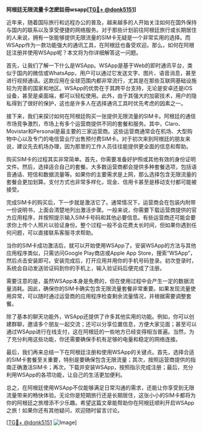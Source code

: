 **阿根廷无限流量卡怎麽註冊wsapp[[TG💪+ @donk5151](https://t.me/s/donk5151)]**

近年来，随着国际旅行和远程办公的普及，越来越多的人开始关注如何在国外保持与国内的联系以及享受便捷的网络服务。对于那些计划前往阿根廷旅行或长期居住的人来说，拥有一张能够提供无限流量的SIM卡无疑是一个非常实用的选择。而WSApp作为一款功能强大的通讯工具，在阿根廷也备受欢迎。那么，如何在阿根廷注册并使用WSApp呢？本文将为你详细解答这一问题。

首先，让我们了解一下什么是WSApp。WSApp是基于Web的即时通讯平台，类似于国内的微信或WhatsApp，用户可以通过它发送文字、图片、语音消息，甚至进行视频通话。这款应用在全球范围内都非常流行，尤其是在那些互联网基础设施较为完善的国家和地区。WSApp的优势在于其跨平台支持，无论是安卓还是iOS设备，甚至是桌面端，都可以轻松使用。此外，由于其强大的加密技术，用户的隐私得到了很好的保护，这也是许多人在选择通讯工具时优先考虑的因素之一。

接下来，我们来探讨如何在阿根廷购买一张提供无限流量的SIM卡。阿根廷的通信市场竞争激烈，市场上有多个运营商提供不同的套餐和服务。其中，Claro、Movistar和Personal是最主要的三家运营商。这些运营商通常会在机场、大型购物中心以及专门的电信营业厅出售预付费SIM卡。对于初次来到阿根廷的朋友来说，建议先去机场办理，因为那里的工作人员往往能提供更全面的信息和帮助。

购买SIM卡的过程其实非常简单。首先，你需要准备好护照或其他有效的身份证明文件。然后，选择适合自己的套餐。大多数运营商都会提供多种套餐选项，包括语音通话、短信和数据流量等。如果你的主要需求是上网，那么选择包含无限流量的套餐会更加划算。支付方式也非常多样化，现金、信用卡甚至是移动支付都可能被接受。

完成SIM卡的购买后，下一步就是激活它了。通常情况下，运营商会在包装内附带一份说明书，上面会清楚地列出激活步骤。一般来说，你需要下载运营商提供的官方应用程序，并按照提示输入SIM卡号码和其他必要信息。有些运营商还可能会要求你上传个人照片以验证身份。整个过程一般不会花费太长时间，但如果你遇到任何问题，可以直接联系客服寻求帮助。

当你的SIM卡成功激活后，就可以开始使用WSApp了。安装WSApp的方法与其他应用程序类似，只需访问Google Play商店或Apple App Store，搜索“WSApp”，然后点击安装即可。安装完成后，打开应用并用你的手机号码登录。初次登录时，系统会自动发送验证码到你的手机上，输入验证码后便完成了注册。

需要注意的是，虽然WSApp本身是免费的，但在使用过程中会产生一定的数据流量消耗。因此，确保你的SIM卡确实包含无限流量套餐非常重要。如果发现流量使用异常，可以随时通过运营商的应用程序检查剩余流量情况，并根据需要调整套餐。

除了基本的聊天功能外，WSApp还提供了许多其他实用的功能。例如，你可以创建群聊，邀请多个朋友一起交流；还可以分享位置信息，方便大家见面；甚至可以通过WSApp进行在线支付，这在阿根廷的一些地方已经变得相当普遍。当然，为了充分利用这些功能，你还需要确保手机有足够的电量和稳定的网络连接。

最后，我们再来总结一下在阿根廷注册和使用WSApp的关键点。首先，选择合适的SIM卡套餐至关重要，特别是要确保包含无限流量；其次，按照运营商提供的指南正确激活SIM卡；再次，下载并安装WSApp，按照指示完成注册；最后，充分利用WSApp的各项功能，让自己的生活更加便利。

总之，在阿根廷使用WSApp不仅能够满足日常沟通的需求，还能让你享受到无限流量带来的畅快体验。无论你是短期旅行还是长期居住，这张小小的SIM卡都将为你的阿根廷之旅增添不少乐趣。希望这篇文章能帮助你在阿根廷顺利开启WSApp之旅！如果你还有其他疑问，欢迎随时留言讨论。

[[TG💪+ @donk5151](https://t.me/s/donk5151) ![Image](https://i.postimg.cc/rwNCRYN7/Snipaste-2025-04-30-17-27-05.png)]